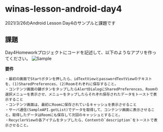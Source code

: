 # winas-lesson-android-day4
2021/3/26のAndroid Lesson Day4のサンプルと課題です

## 課題
Day4Homeworkプロジェクトにコードを記述して、以下のようなアプリを作ってください。
![Sample](https://user-images.githubusercontent.com/34995624/101751280-70557c00-3b13-11eb-92c8-40b9e19b3dc9.gif)

**要件**

```
・最初の画面でStartボタンを押したら、idTextViewとpasswordTextViewのテキストを、(1)SharedPreferences、(2)Roomそれぞれに保存すること。
・コンテンツ画面の鍵ボタンをタップしたらAlertDialogにSharedPreferences、Roomの選択メニューを表示させ、メニューをタップしたらそれぞれ保存されたデータをトーストで表示すること
・コンテンツ画面は、最初にRoomに保存されているキャッシュを表示させること
・サーバ通信(SampleAPI.getList)でデータを取得して、コンテンツ画面に表示させること。取得したデータはRoomにも保存して次回のキャッシュとすること。
・RecyclerViewの各アイテムをタップしたら、Contentの`description`をトーストで表示させること。
```

